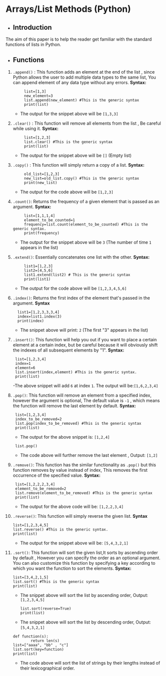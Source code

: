 # Arrays/List Methods (Python)

- ## Introduction
The aim of this paper is to help the reader get familiar with the standard functions of lists in Python.

- ## Functions

1. `.append()` : This function adds an element at the end of the list , since Python allows the user to add multiple data types to the same list, You can append element of any data type without any errors. **Syntax:**

			list=[1,3]
			new_element=3
			list.append(new_element) #This is the generic syntax
			print(list)
	- The output for the snippet above will be `[1,3,3]`

2. `.clear()` : This function will remove all elements from the list , Be careful while using it. **Syntax:**
	
			list=[1,2,3]
			list.clear() #This is the generic syntax
			print(list)
	- The output for the snippet above will be `[]` (Empty list)

3. `.copy()` : This function will simply return a copy of a list. **Syntax:**

			old_list=[1,2,3]
			new_list=old_list.copy() #This is the generic syntax
			print(new_list)
	- The output for the code above will be `[1,2,3]`

4. `.count()`: Returns the frequency of a given element that is passed as an argument. **Syntax:**

			list=[1,1,1,4]
			element_to_be_counted=1
			frequency=list.count(element_to_be_counted) #This is the generic syntax.
			print(frequency)
	- The output for the snippet above will be `3` (The number of time `1` appears in the list)

5. `.extend()`: Essentially concatenates one list with the other. **Syntax:**

			list1=[1,2,3]
			list2=[4,5,6]
			list1.extend(list2) # This is the generic syntax
			print(list1)
	- The output for the code above will be `[1,2,3,4,5,6]`
	
6. `.index()`: Returns the first index of the element that's passed in the argument. **Syntax**

		 list1=[1,2,3,3,3,4]
		 index=list1.index(3)
		 print(index)
	- The snippet above will print: `2` (The first  "3" appears in the list)

7. `.insert()`: This function will help you out if you want to place a certain element at a certain index, but be careful because it will obviously shift the indexes of all subsequent elements by "1". **Syntax:**

		list=[1,2,3,4]
		index=1
		element=6
		list.insert(index,element) #This is the generic syntax.
		print(list)
	-The above snippet will add `6` at index `1`. The output will be:`[1,6,2,3,4]`

8. `.pop()`: This function will remove an element from a specified index, however the argument is optional, The default value is `-1` , which means the function will remove the last element by default. **Syntax:**

		list=[1,2,3,4]
		index_to_be_removed=2
		list.pop(index_to_be_removed) #This is the generic syntax
		print(list)
	- The output for the above snippet is: `[1,2,4]`
	````
	 list.pop()
	````
	- The code above will further remove the last element , Output: `[1,2]`
9. `.remove()`: This function has the similar functionality as `.pop()` but this function removes by value instead of index, This removes the first occurrence of the specified value. **Syntax:**

		list=[1,2,2,2,3,4]
		element_to_be_removed=2
		list.remove(element_to_be_removed) #This is the generic syntax
		print(list)
	-  The output for the above code will be: `[1,2,2,3,4]`
10. `.reverse()`: This function will simply reverse the given list. **Syntax**

		list=[1,2,3,4,5]
		list.reverse() #This is the generic syntax.
		print(list)
	- The output for the snippet above will be: `[5,4,3,2,1]`
11. `.sort()`: This function will sort the given list,It sorts by ascending order by default , However you can specify the order as an optional argument. You can also customize this function by specifying a key according to which you want the function to sort the elements. **Syntax:**

		list=[3,4,2,1,5]
		list.sort() #This is the generic syntax
		print(list)
	- The snippet above will sort the list by ascending order, Output: `[1,2,3,4,5]`
		````
		list.sort(reverse=True)
		print(list)
		````
	- The snippet above will sort the list by descending order, Output: `[5,4,3,2,1]`
	````
	def function(s):
			return len(s)
	list=["aaaa", "bb" , "c"]
	list.sort(key=function)
	print(list)
	````
	- The code above will sort the list of strings by their lengths instead of their lexicographical order.
	
		



